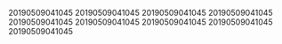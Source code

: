 20190509041045
20190509041045
20190509041045
20190509041045
20190509041045
20190509041045
20190509041045
20190509041045
20190509041045
